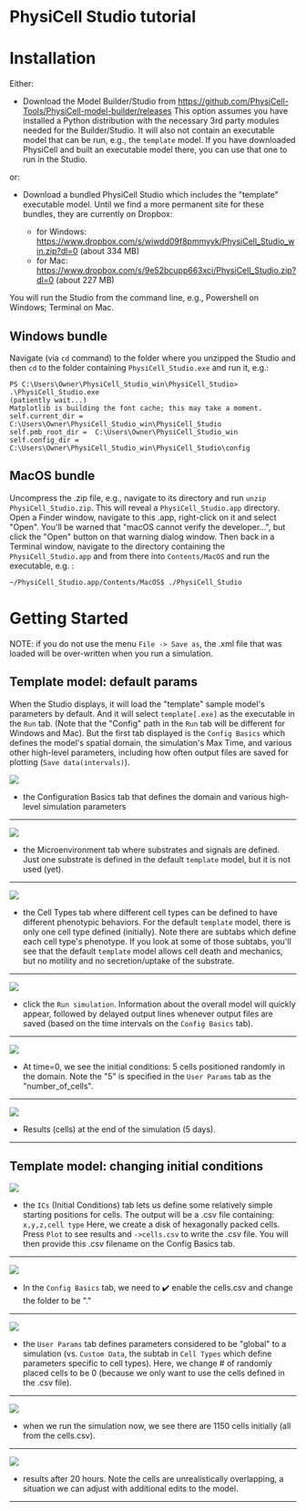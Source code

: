 # PhysiCell Studio tutorial

# Installation

Either:
* Download the Model Builder/Studio from https://github.com/PhysiCell-Tools/PhysiCell-model-builder/releases This option assumes you have installed a Python distribution with the necessary 3rd party modules needed for the Builder/Studio. It will also not contain an executable model that can be run, e.g., the `template` model. If you have downloaded PhysiCell and built an executable model there, you can use that one to run in the Studio.

or:
* Download a bundled PhysiCell Studio which includes the "template" executable model. Until we find a more permanent site for these bundles, they are currently on Dropbox:

  * for Windows: https://www.dropbox.com/s/wiwdd09f8pmmyyk/PhysiCell_Studio_win.zip?dl=0  (about 334 MB)
  * for Mac: https://www.dropbox.com/s/9e52bcupp663xci/PhysiCell_Studio.zip?dl=0   (about 227 MB)

You will run the Studio from the command line, e.g., Powershell on Windows; Terminal on Mac.

## Windows bundle
Navigate (via `cd` command) to the folder where you unzipped the Studio and then `cd` to the folder containing `PhysiCell_Studio.exe` and run it, e.g.:
```
PS C:\Users\Owner\PhysiCell_Studio_win\PhysiCell_Studio> .\PhysiCell_Studio.exe
(patiently wait...)
Matplotlib is building the font cache; this may take a moment.
self.current_dir =  C:\Users\Owner\PhysiCell_Studio_win\PhysiCell_Studio
self.pmb_root_dir =  C:\Users\Owner\PhysiCell_Studio_win
self.config_dir =  C:\Users\Owner\PhysiCell_Studio_win\PhysiCell_Studio\config
```

## MacOS bundle
Uncompress the .zip file, e.g., navigate to its directory and run `unzip PhysiCell_Studio.zip`. This will reveal a `PhysiCell_Studio.app` directory. 
Open a Finder window, navigate to this .app, right-click on it and select "Open". You'll be warned that "macOS cannot verify the developer...", but click the "Open" button on that warning dialog window. 
Then back in a Terminal window, navigate to the directory containing the `PhysiCell_Studio.app` and from there into `Contents/MacOS` and run the executable, e.g. :
```
~/PhysiCell_Studio.app/Contents/MacOS$ ./PhysiCell_Studio
```

# Getting Started

NOTE: if you do not use the menu `File -> Save as`, the .xml file that was loaded will be over-written when you run a simulation.

## Template model: default params

When the Studio displays, it will load the "template" sample model's parameters by default. And it will select `template[.exe]` as the executable in the `Run` tab. (Note that the "Config" path in the `Run` tab will be different for Windows and Mac). But the first tab displayed is the `Config Basics` which defines the model's spatial domain, the simulation's Max Time, and various other high-level parameters, including how often output files are saved for plotting (`Save data(intervals)`).


![](images/studio_template_config.PNG)
* the Configuration Basics tab that defines the domain and various high-level simulation parameters
---

![](images/studio_template_microenv.PNG)
* the Microenvironment tab where substrates and signals are defined. Just one substrate is defined in the default `template` model, but it is not used (yet).
---

![](images/studio_template_celltypes.PNG)
* the Cell Types tab where different cell types can be defined to have different phenotypic behaviors. For the default `template` model, there is only one cell type defined (initially). Note there are subtabs which define each cell type's phenotype. If you look at some of those subtabs, you'll see that the default `template` model allows cell death and mechanics, but no motility and no secretion/uptake of the substrate.
---


![](images/studio_template_run.PNG)
* click the `Run simulation`. Information about the overall model will quickly appear, followed by delayed output lines whenever output files are saved (based on the time intervals on the `Config Basics` tab).
---

![](images/studio_template_plot_t0.PNG)
* At time=0, we see the initial conditions: 5 cells positioned randomly in the domain. Note the "5" is specified in the `User Params` tab as the "number_of_cells".
---

![](images/studio_template_plot_5days.PNG)
* Results (cells) at the end of the simulation (5 days).
---

## Template model: changing initial conditions

![](images/studio_template_ICs_disk.PNG)
* the `ICs` (Initial Conditions) tab lets us define some relatively simple starting positions for cells. The output will be a .csv file containing: `x,y,z,cell type` Here, we create a disk of hexagonally packed cells. Press `Plot` to see results and `->cells.csv` to write the .csv file. You will then provide this .csv filename on the Config Basics tab.
---

![](images/studio_template_config_ICs_enable_csv.PNG)
* In the `Config Basics` tab, we need to :heavy_check_mark: enable the cells.csv and change the folder to be "."
---

![](images/studio_template_user_params_no_random_cells.PNG)
* the `User Params` tab defines parameters considered to be "global" to a simulation (vs. `Custom Data`, the subtab in `Cell Types` which define parameters specific to cell types). Here, we change # of randomly placed cells to be 0 (because we only want to use the cells defined in the .csv file).
---

![](images/studio_template_run_disk.PNG)
* when we run the simulation now, we see there are 1150 cells initially (all from the cells.csv).
---

![](images/studio_template_plot_disk_20hr.PNG)
* results after 20 hours. Note the cells are unrealistically overlapping, a situation we can adjust with additional edits to the model.
---


